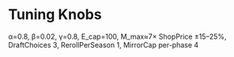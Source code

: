 # Tuning Knobs
α=0.8, β=0.02, γ=0.8, E_cap=100, M_max≈7×
ShopPrice ±15–25%, DraftChoices 3, RerollPerSeason 1,
MirrorCap per-phase 4

